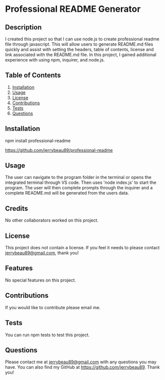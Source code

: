 # Professional README Generator

  ## Description
  I created this project so that I can use node.js to create professional readme file through javascript. This will allow users to generate README.md files quickly and assist with setting the headers, table of contents, license and link associated with the README.md file. In this project, I gained additional experience  with using npm, inquirer, and node.js. 


  ## Table of Contents
  
  1. [Installation](#installation)
  2. [Usage](#usage)
  3. [License](#license)
  4. [Contributions](#contributions)
  5. [Tests](#tests)
  6. [Questions](#questions)

  ## Installation
  npm install professional-readme

  https://github.com/jerrybeau89/professional-readme

  ## Usage
  The user can navigate to the program folder in the terminal or opens the integrated terminal through VS code. Then uses 'node index.js' to start the program. The user will then complete prompts through the inquirer and a complete README.md will be generated from the users data.

  ## Credits
  No other collaborators worked on this project.

  ## License 
  This project does not contain a license. If you feel it needs to please contact jerrybeau89@gmail.com, thank you!

  ## Features
  No special features on this project.

  ## Contributions
  If you would like to contribute please email me.

  ## Tests
  You can run npm tests to test this project.

  ## Questions

  Please contact me at jerrybeau89@gmail.com with any questions you may have. You can also find my GitHub at https://github.com/jerrybeau89. Thank you! 